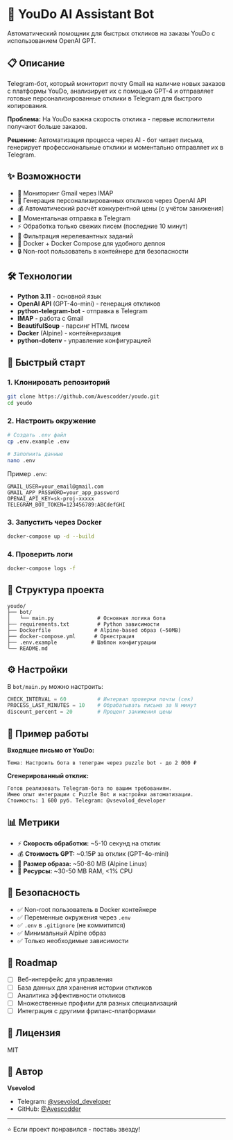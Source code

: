 # 🤖 YouDo AI Assistant Bot

Автоматический помощник для быстрых откликов на заказы YouDo с использованием OpenAI GPT.

## 📋 Описание

Telegram-бот, который мониторит почту Gmail на наличие новых заказов с платформы YouDo, анализирует их с помощью GPT-4 и отправляет готовые персонализированные отклики в Telegram для быстрого копирования.

**Проблема:** На YouDo важна скорость отклика - первые исполнители получают больше заказов.

**Решение:** Автоматизация процесса через AI - бот читает письма, генерирует профессиональные отклики и моментально отправляет их в Telegram.

## ✨ Возможности

- 📧 Мониторинг Gmail через IMAP
- 🧠 Генерация персонализированных откликов через OpenAI API
- 💰 Автоматический расчёт конкурентной цены (с учётом занижения)
- 📱 Моментальная отправка в Telegram
- ⚡ Обработка только свежих писем (последние 10 минут)
- 🎯 Фильтрация нерелевантных заданий
- 🐳 Docker + Docker Compose для удобного деплоя
- 🔒 Non-root пользователь в контейнере для безопасности

## 🛠️ Технологии

- **Python 3.11** - основной язык
- **OpenAI API** (GPT-4o-mini) - генерация откликов
- **python-telegram-bot** - отправка в Telegram
- **IMAP** - работа с Gmail
- **BeautifulSoup** - парсинг HTML писем
- **Docker** (Alpine) - контейнеризация
- **python-dotenv** - управление конфигурацией

## 🚀 Быстрый старт

### 1. Клонировать репозиторий
```bash
git clone https://github.com/Avescodder/youdo.git
cd youdo
```

### 2. Настроить окружение
```bash
# Создать .env файл
cp .env.example .env

# Заполнить данные
nano .env
```

Пример `.env`:
```env
GMAIL_USER=your_email@gmail.com
GMAIL_APP_PASSWORD=your_app_password
OPENAI_API_KEY=sk-proj-xxxxx
TELEGRAM_BOT_TOKEN=123456789:ABCdefGHI
```

### 3. Запустить через Docker
```bash
docker-compose up -d --build
```

### 4. Проверить логи
```bash
docker-compose logs -f
```

## 📁 Структура проекта

```
youdo/
├── bot/
│   └── main.py              # Основная логика бота
├── requirements.txt         # Python зависимости
├── Dockerfile              # Alpine-based образ (~50MB)
├── docker-compose.yml      # Оркестрация
├── .env.example           # Шаблон конфигурации
└── README.md
```

## ⚙️ Настройки

В `bot/main.py` можно настроить:

```python
CHECK_INTERVAL = 60          # Интервал проверки почты (сек)
PROCESS_LAST_MINUTES = 10    # Обрабатывать письма за N минут
discount_percent = 20        # Процент занижения цены
```

## 🎯 Пример работы

**Входящее письмо от YouDo:**
```
Тема: Настроить бота в телеграм через puzzle bot - до 2 000 ₽
```

**Сгенерированный отклик:**
```
Готов реализовать Telegram-бота по вашим требованиям. 
Имею опыт интеграции с Puzzle Bot и настройки автоматизации. 
Стоимость: 1 600 руб. Telegram: @vsevolod_developer
```

## 📊 Метрики

- ⚡ **Скорость обработки:** ~5-10 секунд на отклик
- 💰 **Стоимость GPT:** ~0.15₽ за отклик (GPT-4o-mini)
- 🐳 **Размер образа:** ~50-80 MB (Alpine Linux)
- 🔋 **Ресурсы:** ~30-50 MB RAM, <1% CPU

## 🔐 Безопасность

- ✅ Non-root пользователь в Docker контейнере
- ✅ Переменные окружения через `.env`
- ✅ `.env` в `.gitignore` (не коммитится)
- ✅ Минимальный Alpine образ
- ✅ Только необходимые зависимости

## 📝 Roadmap

- [ ] Веб-интерфейс для управления
- [ ] База данных для хранения истории откликов
- [ ] Аналитика эффективности откликов
- [ ] Множественные профили для разных специализаций
- [ ] Интеграция с другими фриланс-платформами

## 📄 Лицензия

MIT

## 👤 Автор

**Vsevolod**
- Telegram: [@vsevolod_developer](https://t.me/vsevolod_developer)
- GitHub: [@Avescodder](https://github.com/Avescodder)

---

⭐ Если проект понравился - поставь звезду!